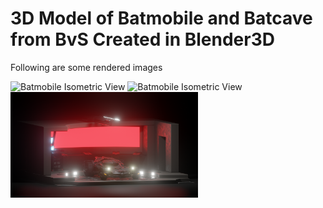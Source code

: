 # 3D Model of Batmobile and Batcave from BvS Created in Blender3D
Following are some rendered images


<img src="/R01 Top View.png" alt="Batmobile Isometric View" style="width:300px;"/>
<img src="/R03 Cloth 2.png" alt="Batmobile Isometric View" style="width:300px;"/>
<img src="/R04 Front View.png" alt="Batmobile Isometric View" style="width:300px;"/>